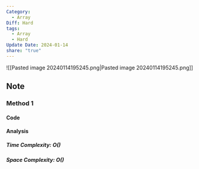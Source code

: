```yaml
---
Category:
  - Array
Diff: Hard
tags:
  - Array
  - Hard
Update Date: 2024-01-14
share: "true"
---
```


![[Pasted image 20240114195245.png|Pasted image 20240114195245.png]]
## Note

### Method 1

#### Code

#### Analysis
##### Time Complexity: $O()$
##### Space Complexity: $O()$

